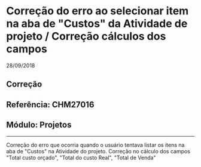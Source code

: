 # Correção do erro ao selecionar item na aba de "Custos" da Atividade de projeto / Correção cálculos dos campos
28/09/2018
## Correção
## Referência: CHM27016
## Módulo: Projetos
***

Correção do erro que ocorria quando o usuário tentava listar os itens na aba de "Custos" na Atividade do projeto.
Correção no cálculo dos campos "Total custo orçado", "Total do custo Real", "Total de Venda"